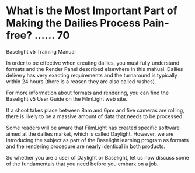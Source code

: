 # What is the Most Important Part of Making the Dailies Process Pain-free? ...... 70

Baselight v5 Training Manual

In order to be effective when creating dailies, you must fully understand formats and the Render Panel described elsewhere in this mahual. Dailies delivery has very exacting requirements and the turnaround is typically within 24 hours \(there is a reason they are also called rushes\).

For more information about formats and rendering, you can find the Baselight v5 User Guide on the FilmLight web site.

If a shoot takes place between 8am and 6pm and five cameras are rolling, there is likely to be a massive amount of data that needs to be processed.

Some readers will be aware that FilmLight has created specific software aimed at the dailies market, which is called Daylight. However, we are introducing the subject as part of the Baselight learning program as formats and the rendering procedure are nearly identical in both products.

So whether you are a user of Daylight or Baselight, let us now discuss some of the fundamentals that you need before you embark on a job.









